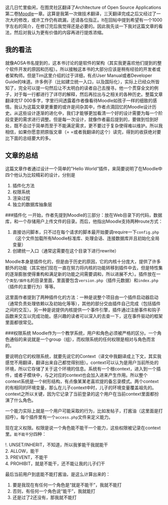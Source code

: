 这几日忙里偸闲，在图灵社区翻译了Architecture of Open Source Applications第二卷[Moodle](http://www.ituring.com.cn/article/9966)一章。这算是我第一次做技术翻译，三天翻译完成之后又经过了一次大的修改，或许工作仍有疏漏，还请各位指正。lt在回帖中提到希望有一个1000字左右的简介，在修订完后我觉得还是必要的。因此我先谈一下我对这篇文章的看法，然后对我认为更有价值的内容再进行提炼浓缩。

我的看法
--------
就像AOSA书名提到的，这本书讨论的是软件的架构（其实我更喜欢他们提到的整个软件开发的原因和历程）。所以接触这本书的大部分应该是稍有经验的开发者或者架构师。但是Tim这里介绍的过于详细，有点User Manual或者Developer Guide的味道。许多例子（比如建立统一入口，以及国际化），实际上已经众所皆知了，完全可以提一句然后让不太明白的读者自己去搜寻。他一个贯穿全文的例子，对于每一行都进行了详尽的解释，然后再拉出与之相关的各种历史。整篇文章翻译完17 000多字，字里行间透露着作者像看待Moodle如孩子一样的细致的感情。我认为这篇文章更重要的或许是间杂其中，作者点滴回忆的Moodle设计历史。从这些设计逐渐的进化中，我们才能够更加看清一个好的设计需要为每一个阶段变更的需求进行调整。但是每一次设计，就像作者最后提到的，要做到恰到好处，既不会过于简单而至于不能满足需求，更不要过于复杂使得难以维护。所以我相信，如果你愿意把原版文章（= =或者我翻译的这个）读完，得到的收获绝对要比下面的总结要大的多。

文章的总结
---------
这篇文章作者通过设计一个简单的"Hello World“插件，来简要说明了在Moodle中四个他认为比较精彩的设计，分别是

1. 插件化方法  
2. 权限系统  
3. 渲染过程  
4. 独立的数据库抽象层

###插件化
一开始，作者先提到Moodle的三部分：放在Web目录下的代码，数据库，和一个存储用户上传文件的目录。而后，他指出Moodle支持两种route方式：  

1. 直接访问脚本，只不过在每个请求的脚本最开始要调require一下`config.php` （这个文件加载所有Moodle标准库、处理会话、连接数据库并且初始化全局变量）
2. 创建统一入口（通常这需要在这个目录下进行rewrite）

Moodle本身是插件化的，但是由于历史的原因，它的内核十分庞大，提供了许多额外的功能（其实他们现在一直在努力将内核的功能转移到插件中去，但是特性集的逐渐膨胀使得重构和满足新的功能之间需要调和，所以进展不大）。插件放在一个`类型/插件名`的目录里面，里面要包含`version.php`（插件元数据）和`index.php`（插件的主要行为）等等。

这里面作者提到了两种插件化的方法：一种是说整个项目由一个插件启动器启动（通常负责处理依赖以及初始化等等），其他的部分交由插件自己完成（包括插件之间的交互）。另一种是说提供内核提供一个事件引擎，插件通过注册事件和钩子函数来交互以完成功能。感兴趣的读者可以深入的去查一下，这在事件驱动的框架里面都很常见。

###权限系统
Moodle作为一个教学系统，用户和角色必须被严格的区分。一个角色通俗的来说就是一个group（组），而权限系统的任何权限是相对与角色而言的。

要说明白它的权限系统，就要先说它的Context（译文中我翻译成上下文，其实我感觉不用翻译，翻译出来自己都觉得别扭）。context可以认为是用户当前所处的环境，所以它存储了关于这个环境的信息。系统有一个根context，进入到一个插件，或者子模块中，与之对应的context也会加入进来产生作用。所以整个context系统是一个树形结构，有点像某某老喜欢提的备忘录模式。两个context的有相同的环境变量，那么在儿子context中时，儿子的环境变量覆盖祖先的。context之所以关键，因为它记录了当前登录的这个用户在当前context里面都扮演了什么角色。

一个能力实际上就是一个用户可能采取的行为，比如发帖子，打酱油（这里面是打招呼）。每个插件里有一个`access.php`文件来定义能力。

现在定义权限。权限是说一个角色能不能干一个能力，这些权限被记录在context里。`能不能干`分四种：

!. UNSET/INHERIT，不知道，所以我爹能干我就能干  
2. ALLOW，能干  
3. PREVENT，不能干  
4. PROHIBIT，就是不能干，还不能让我的儿子们干  

最后当前用户到底能不能打酱油，是这么计算出来的：

1. 要是我现在有任何一个角色是“就是不能干”，我就不能打  
2. 否则，有任何一个角色说“能干”，我就能打
3. 还是过了2还没有，那我就不能打

